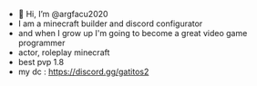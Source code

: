 - 👋 Hi, I’m @argfacu2020
- I am a minecraft builder and 
discord configurator
- and when I grow up I'm going to become a great video game programmer
- actor, roleplay minecraft
- best pvp 1.8
- my dc : https://discord.gg/gatitos2
<!---
argfacu2020/argfacu2020 is a ✨ special ✨ repository because its `README.md` (this file) appears on your GitHub profile.
You can click the Preview link to take a look at your changes.
--->
